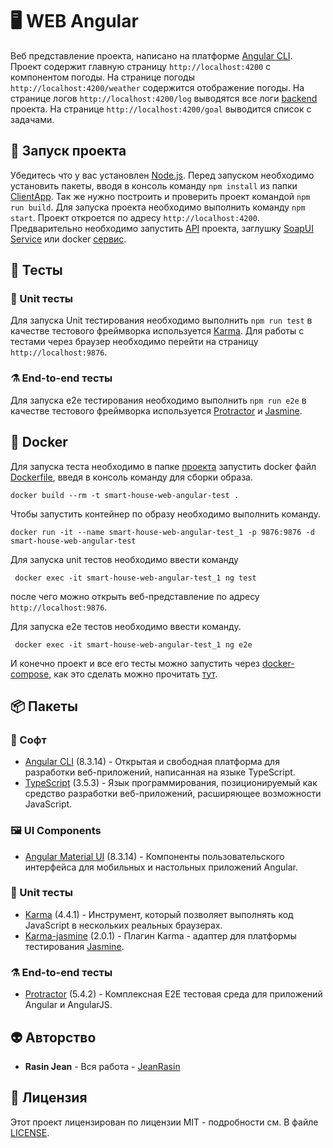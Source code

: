 # 🖥 WEB Angular 
Веб представление проекта, написано на платформе [Angular CLI](https://github.com/angular/angular-cli). Проект содержит главную страницу `http://localhost:4200` с компонентом погоды. На странице погоды `http://localhost:4200/weather` содержится отображение погоды. На странице логов `http://localhost:4200/log` выводятся все логи [backend](https://github.com/JeanRasin/SmartHouse/tree/master/API/SmartHouseAPI) проекта.
На странице `http://localhost:4200/goal` выводится список с задачами.

## 🚀 Запуск проекта
Убедитесь что у вас установлен [Node.js](https://nodejs.org/en/download). Перед запуском необходимо установить пакеты, вводя в консоль команду `npm install` из папки [ClientApp](ClientApp). Так же нужно построить и проверить проект командой `npm run build`. Для запуска проекта необходимо выполнить команду `npm start`. Проект откроется по адресу `http://localhost:4200`. Предварительно необходимо запустить [API](https://github.com/JeanRasin/SmartHouse/tree/master/API/SmartHouseAPI) проекта, заглушку [SoapUI Service](https://github.com/JeanRasin/SmartHouse/tree/master/Other/SoapUI%20Services) или docker [сервис](https://github.com/JeanRasin/SmartHouse/blob/6cdb2ed65d9bc32ec7227485b7161026adab780a/docker-compose.yml#L17).

## 🔬 Тесты
### 🧪 Unit тесты
Для запуска Unit тестирования необходимо выполнить `npm run test` в качестве тестового фреймворка используется [Karma](https://karma-runner.github.io). Для работы с тестами через браузер необходимо перейти на страницу `http://localhost:9876`.

### ⚗️ End-to-end тесты
Для запуска e2e тестирования необходимо выполнить `npm run e2e` в качестве тестового фреймворка используется [Protractor](http://www.protractortest.org) и [Jasmine](https://jasmine.github.io).

## 🐳 Docker 
Для запуска теста необходимо в папке [проекта](https://github.com/JeanRasin/SmartHouse/tree/master/Web/SmartHouseWebAngular) запустить docker файл [Dockerfile](https://github.com/JeanRasin/SmartHouse/blob/master/Web/SmartHouseWebAngular/Dockerfile), введя в консоль команду для сборки образа.
```docker
docker build --rm -t smart-house-web-angular-test .
```
Чтобы запустить контейнер по образу необходимо выполнить команду.
```docker
docker run -it --name smart-house-web-angular-test_1 -p 9876:9876 -d smart-house-web-angular-test
```
Для запуска unit тестов необходимо ввести команду 
```docker
 docker exec -it smart-house-web-angular-test_1 ng test
```
после чего можно открыть веб-представление по адресу `http://localhost:9876`.

Для запуска e2e тестов необходимо ввести команду.
```docker
 docker exec -it smart-house-web-angular-test_1 ng e2e
```
И конечно проект и все его тесты можно запустить через [docker-compose](https://github.com/JeanRasin/SmartHouse), как это сделать можно прочитать [тут](https://github.com/JeanRasin/SmartHouse/blob/master/README.md#-docker). 

## 📦 Пакеты
### 🔩 Софт
* [Angular CLI](https://github.com/angular/angular-cli) (8.3.14) - Открытая и свободная платформа для разработки веб-приложений, написанная на языке TypeScript.
* [TypeScript](https://github.com/microsoft/TypeScript) (3.5.3) -  Язык программирования, позиционируемый как средство разработки веб-приложений, расширяющее возможности JavaScript.

### 🖼 UI Components
* [Angular Material UI](https://material.angular.io) (8.3.14) - Компоненты пользовательского интерфейса для мобильных и настольных приложений Angular.

### 🧪 Unit тесты
* [Karma](https://karma-runner.github.io) (4.4.1) - Инструмент, который позволяет выполнять код JavaScript в нескольких реальных браузерах.
* [Karma-jasmine](https://github.com/karma-runner/karma-jasmine) (2.0.1) - Плагин Karma - адаптер для платформы тестирования [Jasmine](https://github.com/jasmine/jasmine).

### ⚗️ End-to-end тесты
* [Protractor](https://github.com/angular/protractor) (5.4.2) - Комплексная E2E тестовая среда для приложений Angular и AngularJS.

## 👽 Авторство
 * **Rasin Jean** - Вся работа - [JeanRasin](https://github.com/JeanRasin)
 
## 📜 Лицензия
Этот проект лицензирован по лицензии MIT - подробности см. В файле [LICENSE](https://github.com/JeanRasin/SmartHouse/blob/master/LICENSE).
